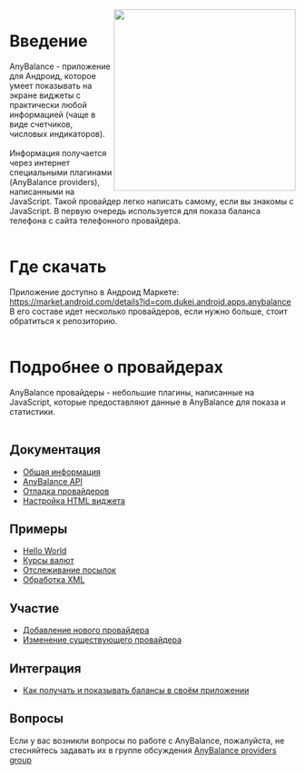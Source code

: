 <img width='320' align='right' src='http://any-balance-providers.googlecode.com/svn/wiki/images/widgets.jpg'>

<h1>Введение</h1>

AnyBalance - приложение для Андроид, которое умеет показывать на экране виджеты с практически любой информацией (чаще в виде счетчиков, числовых индикаторов).<br>
<br>
Информация получается через интернет специальными плагинами (AnyBalance providers), написанными на JavaScript. Такой провайдер легко написать самому, если вы знакомы с JavaScript. В первую очередь используется для показа баланса телефона с сайта телефонного провайдера.<br>
<br>
<h1>Где скачать</h1>

Приложение доступно в Андроид Маркете:<br>
<a href='https://market.android.com/details?id=com.dukei.android.apps.anybalance'>https://market.android.com/details?id=com.dukei.android.apps.anybalance</a>
В его составе идет несколько провайдеров, если нужно больше, стоит обратиться к репозиторию.<br>
<br>
<h1>Подробнее о провайдерах</h1>
AnyBalance провайдеры - небольшие плагины, написанные на JavaScript, которые предоставляют данные в AnyBalance для показа и статистики.<br>
<br>
<h2>Документация</h2>
<ul><li><a href='Philosophy.md'>Общая информация</a>
</li><li><a href='AnyBalanceAPI.md'>AnyBalance API</a>
</li><li><a href='Debugging.md'>Отладка провайдеров</a>
</li><li><a href='HtmlWidget.md'>Настройка HTML виджета</a></li></ul>

<h2>Примеры</h2>
<ul><li><a href='TutorialHelloWorld.md'>Hello World</a>
</li><li><a href='TutorialExchangeCbr.md'>Курсы валют</a>
</li><li><a href='TutorialTrackingRussianPost.md'>Отслеживание посылок</a>
</li><li><a href='TutorialXML.md'>Обработка XML</a></li></ul>

<h2>Участие</h2>
<ul><li><a href='HowToAddProvider.md'>Добавление нового провайдера</a>
</li><li><a href='HowToChangeProvider.md'>Изменение существующего провайдера</a></li></ul>

<h2>Интеграция</h2>
<ul><li><a href='ContentProvider.md'>Как получать и показывать балансы в своём приложении</a></li></ul>

<h2>Вопросы</h2>

Если у вас возникли вопросы по работе с AnyBalance, пожалуйста, не стесняйтесь задавать их в группе обсуждения <a href='http://groups.google.com/group/any-balance-providers-discuss'>AnyBalance providers group</a>
